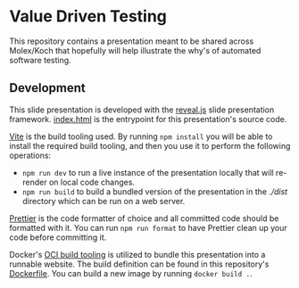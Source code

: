 # Value Driven Testing

This repository contains a presentation meant to be shared across Molex/Koch that hopefully will
help illustrate the why's of automated software testing.

## Development

This slide presentation is developed with the [reveal.js](https://revealjs.com/) slide presentation
framework. [index.html](./src/index.html) is the entrypoint for this presentation's source code.

[Vite](https://vitejs.dev/) is the build tooling used. By running `npm install` you will be able to
install the required build tooling, and then you use it to perform the following operations:

- `npm run dev` to run a live instance of the presentation locally that will re-render on local code
  changes.
- `npm run build` to build a bundled version of the presentation in the _./dist_ directory which can
  be run on a web server.

[Prettier](https://prettier.io/) is the code formatter of choice and all committed code should be
formatted with it. You can run `npm run format` to have Prettier clean up your code before
committing it.

Docker's [OCI build tooling](https://docs.docker.com/engine/reference/builder/) is utilized to
bundle this presentation into a runnable website. The build definition can be found in this
repository's [Dockerfile](./Dockerfile). You can build a new image by running `docker build .`.

[//]: # "TODO - Add Running Section"
[//]: # "TODO - Review Everything"
[//]: # "TODO - Cut an MR"
[//]: # "TODO - Get Permission to Open Source"
